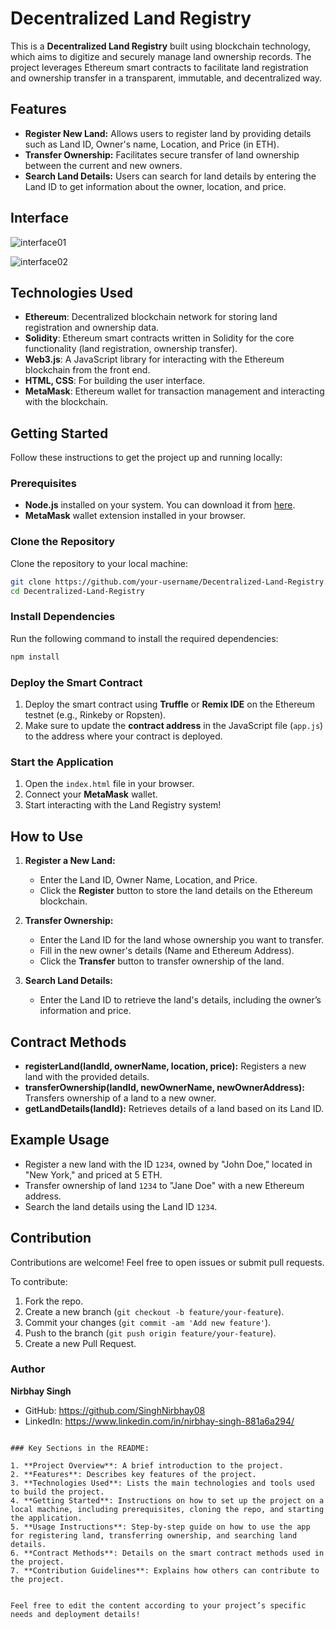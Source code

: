 
# Decentralized Land Registry

This is a **Decentralized Land Registry** built using blockchain technology, which aims to digitize and securely manage land ownership records. The project leverages Ethereum smart contracts to facilitate land registration and ownership transfer in a transparent, immutable, and decentralized way.

## Features

- **Register New Land:** Allows users to register land by providing details such as Land ID, Owner's name, Location, and Price (in ETH).
- **Transfer Ownership:** Facilitates secure transfer of land ownership between the current and new owners.
- **Search Land Details:** Users can search for land details by entering the Land ID to get information about the owner, location, and price.

## Interface 

![interface01](https://github.com/user-attachments/assets/8067b5da-be5f-4176-8c35-ee007385aee0)

![interface02](https://github.com/user-attachments/assets/515801d1-1eb7-4075-821f-1ee919c55675)



## Technologies Used

- **Ethereum**: Decentralized blockchain network for storing land registration and ownership data.
- **Solidity**: Ethereum smart contracts written in Solidity for the core functionality (land registration, ownership transfer).
- **Web3.js**: A JavaScript library for interacting with the Ethereum blockchain from the front end.
- **HTML, CSS**: For building the user interface.
- **MetaMask**: Ethereum wallet for transaction management and interacting with the blockchain.

## Getting Started

Follow these instructions to get the project up and running locally:

### Prerequisites

- **Node.js** installed on your system. You can download it from [here](https://nodejs.org/).
- **MetaMask** wallet extension installed in your browser.

### Clone the Repository

Clone the repository to your local machine:

```bash
git clone https://github.com/your-username/Decentralized-Land-Registry.git
cd Decentralized-Land-Registry
```

### Install Dependencies

Run the following command to install the required dependencies:

```bash
npm install
```

### Deploy the Smart Contract

1. Deploy the smart contract using **Truffle** or **Remix IDE** on the Ethereum testnet (e.g., Rinkeby or Ropsten).
2. Make sure to update the **contract address** in the JavaScript file (`app.js`) to the address where your contract is deployed.

### Start the Application

1. Open the `index.html` file in your browser.
2. Connect your **MetaMask** wallet.
3. Start interacting with the Land Registry system!

## How to Use

1. **Register a New Land:**
   - Enter the Land ID, Owner Name, Location, and Price.
   - Click the **Register** button to store the land details on the Ethereum blockchain.

2. **Transfer Ownership:**
   - Enter the Land ID for the land whose ownership you want to transfer.
   - Fill in the new owner's details (Name and Ethereum Address).
   - Click the **Transfer** button to transfer ownership of the land.

3. **Search Land Details:**
   - Enter the Land ID to retrieve the land's details, including the owner’s information and price.

## Contract Methods

- **registerLand(landId, ownerName, location, price):** Registers a new land with the provided details.
- **transferOwnership(landId, newOwnerName, newOwnerAddress):** Transfers ownership of a land to a new owner.
- **getLandDetails(landId):** Retrieves details of a land based on its Land ID.

## Example Usage

- Register a new land with the ID `1234`, owned by "John Doe," located in "New York," and priced at 5 ETH.
- Transfer ownership of land `1234` to "Jane Doe" with a new Ethereum address.
- Search the land details using the Land ID `1234`.

## Contribution

Contributions are welcome! Feel free to open issues or submit pull requests.

To contribute:

1. Fork the repo.
2. Create a new branch (`git checkout -b feature/your-feature`).
3. Commit your changes (`git commit -am 'Add new feature'`).
4. Push to the branch (`git push origin feature/your-feature`).
5. Create a new Pull Request.




### Author

**Nirbhay Singh** 
- GitHub: https://github.com/SinghNirbhay08 
- LinkedIn: https://www.linkedin.com/in/nirbhay-singh-881a6a294/

```

### Key Sections in the README:

1. **Project Overview**: A brief introduction to the project.
2. **Features**: Describes key features of the project.
3. **Technologies Used**: Lists the main technologies and tools used to build the project.
4. **Getting Started**: Instructions on how to set up the project on a local machine, including prerequisites, cloning the repo, and starting the application.
5. **Usage Instructions**: Step-by-step guide on how to use the app for registering land, transferring ownership, and searching land details.
6. **Contract Methods**: Details on the smart contract methods used in the project.
7. **Contribution Guidelines**: Explains how others can contribute to the project.


Feel free to edit the content according to your project’s specific needs and deployment details!

